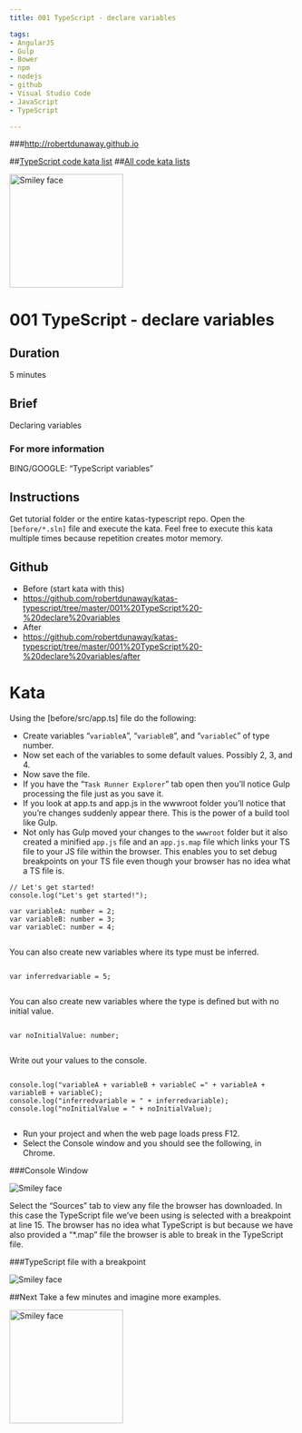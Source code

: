 ```yaml
---
title: 001 TypeScript - declare variables

tags: 
- AngularJS
- Gulp
- Bower
- npm
- nodejs
- github
- Visual Studio Code
- JavaScript
- TypeScript

---
```


###http://robertdunaway.github.io

##[TypeScript code kata list](http://mycodekatas.github.io/typescript.html)
##[All code kata lists](http://mycodekatas.github.io/)

 <img src="https://raw.githubusercontent.com/robertdunaway/katas-typescript/master/katas-TS-logo.png" alt="Smiley face" height="200" width="200"> 

# 001 TypeScript - declare variables

## Duration
5 minutes

## Brief
Declaring variables

### For more information 
BING/GOOGLE: “TypeScript variables”

## Instructions
Get tutorial folder or the entire katas-typescript repo.
Open the `[before/*.sln]` file and execute the kata.
Feel free to execute this kata multiple times because repetition creates motor memory.

## Github

 - Before (start kata with this)
  - https://github.com/robertdunaway/katas-typescript/tree/master/001%20TypeScript%20-%20declare%20variables
 - After
  - https://github.com/robertdunaway/katas-typescript/tree/master/001%20TypeScript%20-%20declare%20variables/after


# Kata

Using the [before/src/app.ts] file do the following:

 - Create variables “`variableA`”, “`variableB`”, and “`variableC`” of type number.
 - Now set each of the variables to some default values.  Possibly 2, 3, and 4.
 - Now save the file.  
  - If you have the “`Task Runner Explorer`” tab open then you’ll notice Gulp processing the file just as you save it.
  - If you look at app.ts and app.js in the wwwroot folder you’ll notice that you’re changes suddenly appear there.  This is the power of a build tool like Gulp.
  - Not only has Gulp moved your changes to the `wwwroot` folder but it also created a minified `app.js` file and an `app.js.map` file which links your TS file to your JS file within the browser.  This enables you to set debug breakpoints on your TS file even though your browser has no idea what a TS file is.

```
// Let's get started!
console.log("Let's get started!");

var variableA: number = 2;
var variableB: number = 3;
var variableC: number = 4;


```

You can also create new variables where its type must be inferred. 

```

var inferredvariable = 5;


```
You can also create new variables where the type is defined but with no initial value. 

```

var noInitialValue: number;


```
Write out your values to the console. 

```

console.log("variableA + variableB + variableC =" + variableA + variableB + variableC);
console.log("inferredvariable = " + inferredvariable);
console.log("noInitialValue = " + noInitialValue);


```


 - Run your project and when the web page loads press F12.
 - Select the Console window and you should see the following, in Chrome.


###Console Window

 <img src="https://raw.githubusercontent.com/robertdunaway/katas-typescript/master/001%20TypeScript%20-%20declare%20variables/1.png" alt="Smiley face" > 

Select the “Sources” tab to view any file the browser has downloaded.  In this case the TypeScript file we’ve been using is selected with a breakpoint at line 15.  The browser has no idea what TypeScript is but because we have also provided a “*.map” file the browser is able to break in the TypeScript file.

###TypeScript file with a breakpoint

 <img src="https://raw.githubusercontent.com/robertdunaway/katas-typescript/master/001%20TypeScript%20-%20declare%20variables/2.png" alt="Smiley face" > 

##Next
Take a few minutes and imagine more examples. 

 <img src="https://raw.githubusercontent.com/robertdunaway/katas-typescript/master/katas-TS-logo.png" alt="Smiley face" height="200" width="200"> 